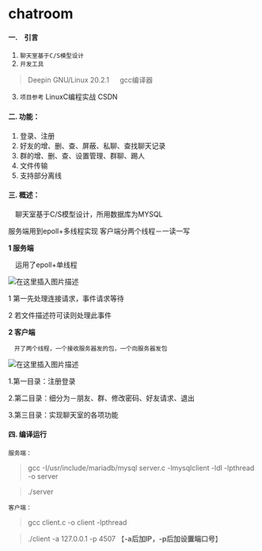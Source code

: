 # chatroom
####  一.　引言

 1. `聊天室基于C/S模型设计`
 2. `开发工具`
 
> Deepin GNU/Linux 20.2.1  　
> gcc编译器

 3. `项目参考`
   LinuxC编程实战
   CSDN

####   二. **功能：**
 1. 登录、注册
 2.  好友的增、删、查、屏蔽、私聊、查找聊天记录
 3. 群的增、删、查、设置管理、群聊、踢人
 4.  文件传输
 5. 支持部分离线

####  三. **概述：**
　聊天室基于C/S模型设计，所用数据库为MYSQL

服务端用到epoll+多线程实现
客户端分两个线程－一读一写

   **1 服务端**
   
   　运用了epoll+单线程
    
    
   ![在这里插入图片描述](https://img-blog.csdnimg.cn/81fe1eb0ca014f7794bfaa385c6f9d91.jpg?x-oss-process=image/watermark,type_ZmFuZ3poZW5naGVpdGk,shadow_10,text_aHR0cHM6Ly9ibG9nLmNzZG4ubmV0L3dlaXhpbl81MTI1OTgzNA==,size_16,color_FFFFFF,t_70#pic_center)
  
  1 第一先处理连接请求，事件请求等待
  
  2 若文件描述符可读则处理此事件


   **2 客户端**
   
   	　开了两个线程，一个接收服务器发的包，一个向服务器发包
     
   ![在这里插入图片描述](https://img-blog.csdnimg.cn/4c619a580482470fa19fc300898a49e3.jpg#pic_center)
   
   1.第一目录：注册登录  
   
   2.第二目录：细分为－朋友、群、修改密码、好友请求、退出

   3.第三目录：实现聊天室的各项功能


####  四. 编译运行

`服务端：`
>  gcc -I/usr/include/mariadb/mysql server.c -lmysqlclient -ldl -lpthread -o server

>  ./server

`客户端：`

> gcc client.c -o client -lpthread

> ./client -a 127.0.0.1 -p 4507     【**-a后加IP，-p后加设置端口号**】
